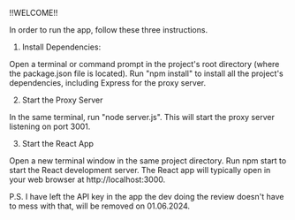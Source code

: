 !!WELCOME!!

In order to run the app, follow these three instructions.

1. Install Dependencies:

Open a terminal or command prompt in the project's root directory (where the package.json file is located).
Run "npm install" to install all the project's dependencies, including Express for the proxy server.


2. Start the Proxy Server

In the same terminal, run "node server.js".
This will start the proxy server listening on port 3001.

3. Start the React App

Open a new terminal window in the same project directory.
Run npm start to start the React development server.
The React app will typically open in your web browser at http://localhost:3000.


P.S. I have left the API key in the app the dev doing the review doesn't have to mess with that, will be removed on 01.06.2024. 